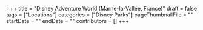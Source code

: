 +++
title = "Disney Adventure World (Marne-la-Vallée, France)"
draft = false
tags = ["Locations"]
categories = ["Disney Parks"]
pageThumbnailFile = ""
startDate = ""
endDate = ""
contributors = []
+++
